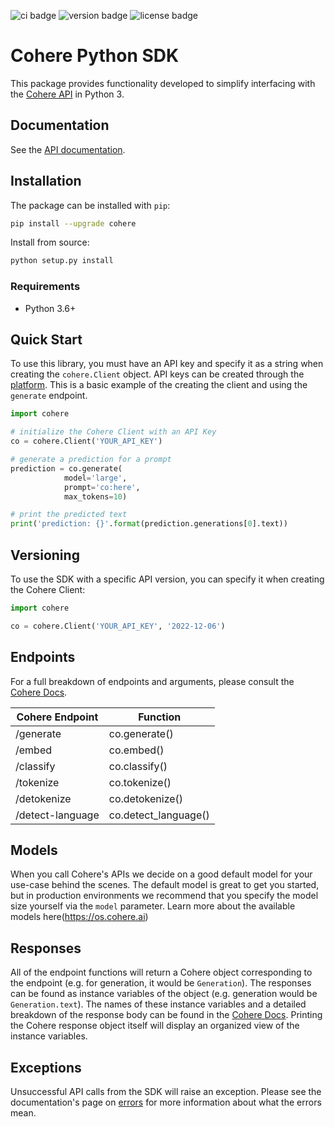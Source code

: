 ![ci badge](https://github.com/cohere-ai/cohere-python/actions/workflows/test.yaml/badge.svg)
![version badge](https://img.shields.io/pypi/v/cohere)
![license badge](https://img.shields.io/github/license/cohere-ai/cohere-python)

# Cohere Python SDK

This package provides functionality developed to simplify interfacing with the [Cohere API](https://docs.cohere.ai/) in Python 3.

## Documentation

See the [API documentation](https://docs.cohere.ai/reference/about).

## Installation

The package can be installed with `pip`:

```bash
pip install --upgrade cohere
```

Install from source:

```bash
python setup.py install
```

### Requirements

- Python 3.6+

## Quick Start

To use this library, you must have an API key and specify it as a string when creating the `cohere.Client` object. API keys can be created through the [platform](https://os.cohere.ai). This is a basic example of the creating the client and using the `generate` endpoint.

```python
import cohere

# initialize the Cohere Client with an API Key
co = cohere.Client('YOUR_API_KEY')

# generate a prediction for a prompt
prediction = co.generate(
            model='large',
            prompt='co:here',
            max_tokens=10)

# print the predicted text
print('prediction: {}'.format(prediction.generations[0].text))
```

## Versioning

To use the SDK with a specific API version, you can specify it when creating the Cohere Client:

```python
import cohere

co = cohere.Client('YOUR_API_KEY', '2022-12-06')
```

## Endpoints

For a full breakdown of endpoints and arguments, please consult the [Cohere Docs](https://docs.cohere.ai/).

| Cohere Endpoint  | Function             |
| ---------------- | -------------------- |
| /generate        | co.generate()        |
| /embed           | co.embed()           |
| /classify        | co.classify()        |
| /tokenize        | co.tokenize()        |
| /detokenize      | co.detokenize()      |
| /detect-language | co.detect_language() |

## Models

When you call Cohere's APIs we decide on a good default model for your use-case behind the scenes. The default model is great to get you started, but in production environments we recommend that you specify the model size yourself via the `model` parameter. Learn more about the available models here(https://os.cohere.ai)

## Responses

All of the endpoint functions will return a Cohere object corresponding to the endpoint (e.g. for generation, it would be `Generation`). The responses can be found as instance variables of the object (e.g. generation would be `Generation.text`). The names of these instance variables and a detailed breakdown of the response body can be found in the [Cohere Docs](https://docs.cohere.ai/). Printing the Cohere response object itself will display an organized view of the instance variables.

## Exceptions

Unsuccessful API calls from the SDK will raise an exception. Please see the documentation's page on [errors](https://docs.cohere.ai/errors-reference) for more information about what the errors mean.
